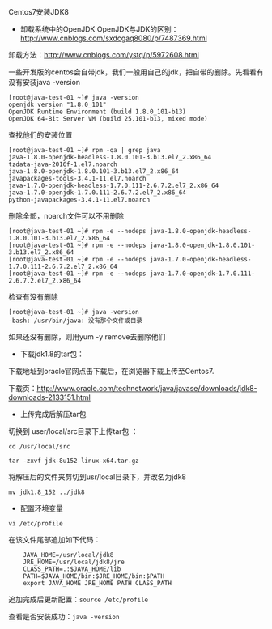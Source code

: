 Centos7安装JDK8

- 卸载系统中的OpenJDK
OpenJDK与JDK的区别：http://www.cnblogs.com/sxdcgaq8080/p/7487369.html 

卸载方法：http://www.cnblogs.com/ystq/p/5972608.html

一些开发版的centos会自带jdk，我们一般用自己的jdk，把自带的删除。先看看有没有安装java -version

```
[root@java-test-01 ~]# java -version
openjdk version "1.8.0_101"
OpenJDK Runtime Environment (build 1.8.0_101-b13)
OpenJDK 64-Bit Server VM (build 25.101-b13, mixed mode)
```

查找他们的安装位置

```
[root@java-test-01 ~]# rpm -qa | grep java
java-1.8.0-openjdk-headless-1.8.0.101-3.b13.el7_2.x86_64
tzdata-java-2016f-1.el7.noarch
java-1.8.0-openjdk-1.8.0.101-3.b13.el7_2.x86_64
javapackages-tools-3.4.1-11.el7.noarch
java-1.7.0-openjdk-headless-1.7.0.111-2.6.7.2.el7_2.x86_64
java-1.7.0-openjdk-1.7.0.111-2.6.7.2.el7_2.x86_64
python-javapackages-3.4.1-11.el7.noarch
```

删除全部，noarch文件可以不用删除

```
[root@java-test-01 ~]# rpm -e --nodeps java-1.8.0-openjdk-headless-1.8.0.101-3.b13.el7_2.x86_64
[root@java-test-01 ~]# rpm -e --nodeps java-1.8.0-openjdk-1.8.0.101-3.b13.el7_2.x86_64
[root@java-test-01 ~]# rpm -e --nodeps java-1.7.0-openjdk-headless-1.7.0.111-2.6.7.2.el7_2.x86_64
[root@java-test-01 ~]# rpm -e --nodeps java-1.7.0-openjdk-1.7.0.111-2.6.7.2.el7_2.x86_64
```

检查有没有删除

```
[root@java-test-01 ~]# java -version
-bash: /usr/bin/java: 没有那个文件或目录
```

如果还没有删除，则用yum -y remove去删除他们


- 下载jdk1.8的tar包：

下载地址到oracle官网点击下载后，在浏览器下载上传至Centos7.

下载页：http://www.oracle.com/technetwork/java/javase/downloads/jdk8-downloads-2133151.html


- 上传完成后解压tar包 

切换到 user/local/src目录下上传tar包 ：
 
`cd /usr/local/src`

`tar -zxvf jdk-8u152-linux-x64.tar.gz`

将解压后的文件夹剪切到usr/local目录下，并改名为jdk8 

`mv jdk1.8_152 ../jdk8`

- 配置环境变量 

`vi /etc/profile`

在该文件尾部追加如下代码：

```
    JAVA_HOME=/usr/local/jdk8
    JRE_HOME=/usr/local/jdk8/jre
    CLASS_PATH=.:$JAVA_HOME/lib
    PATH=$JAVA_HOME/bin:$JRE_HOME/bin:$PATH
    export JAVA_HOME JRE_HOME PATH CLASS_PATH 
```

追加完成后更新配置：`source /etc/profile` 

查看是否安装成功：`java -version`


